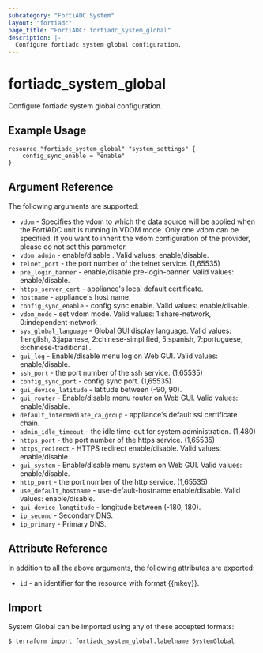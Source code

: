 ```yaml
---
subcategory: "FortiADC System"
layout: "fortiadc"
page_title: "FortiADC: fortiadc_system_global"
description: |-
  Configure fortiadc system global configuration.
---
```


# fortiadc_system_global
Configure fortiadc system global configuration.

## Example Usage
```hcl
resource "fortiadc_system_global" "system_settings" {
	config_sync_enable = "enable"
}

```

## Argument Reference

The following arguments are supported:

* `vdom` - Specifies the vdom to which the data source will be applied when the FortiADC unit is running in VDOM mode. Only one vdom can be specified. If you want to inherit the vdom configuration of the provider, please do not set this parameter.
* `vdom_admin` - enable/disable . Valid values: enable/disable.
* `telnet_port` - the port number of the telnet service. (1,65535)
* `pre_login_banner` - enable/disable pre-login-banner. Valid values: enable/disable.
* `https_server_cert` - appliance's local default certificate. 
* `hostname` - appliance's host name. 
* `config_sync_enable` - config sync enable. Valid values: enable/disable.
* `vdom_mode` - set vdom mode. Valid values: 1:share-network, 0:independent-network .
* `sys_global_language` - Global GUI display language. Valid values: 1:english, 3:japanese, 2:chinese-simplified, 5:spanish, 7:portuguese, 6:chinese-traditional .
* `gui_log` - Enable/disable menu log on Web GUI. Valid values: enable/disable.
* `ssh_port` - the port number of the ssh service. (1,65535)
* `config_sync_port` - config sync port. (1,65535)
* `gui_device_latitude` - latitude between (-90, 90). 
* `gui_router` - Enable/disable menu router on Web GUI. Valid values: enable/disable.
* `default_intermediate_ca_group` - appliance's default ssl certificate chain. 
* `admin_idle_timeout` - the idle time-out for system administration. (1,480)
* `https_port` - the port number of the https service. (1,65535)
* `https_redirect` - HTTPS redirect enable/disable. Valid values: enable/disable.
* `gui_system` - Enable/disable menu system on Web GUI. Valid values: enable/disable.
* `http_port` - the port number of the http service. (1,65535)
* `use_default_hostname` - use-default-hostname enable/disable. Valid values: enable/disable.
* `gui_device_longtitude` - longitude between (-180, 180).
* `ip_second` - Secondary DNS.
* `ip_primary` - Primary DNS. 

## Attribute Reference

In addition to all the above arguments, the following attributes are exported:
* `id` - an identifier for the resource with format {{mkey}}.

## Import
 System Global can be imported using any of these accepted formats:
```
$ terraform import fortiadc_system_global.labelname SystemGlobal
```
